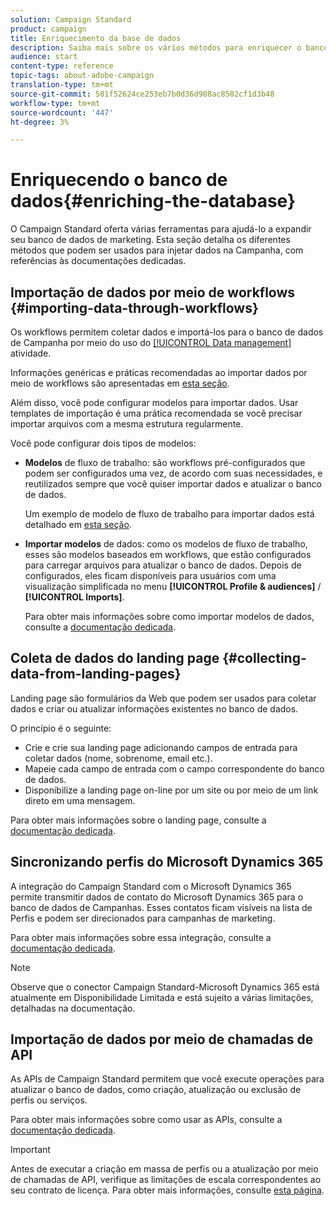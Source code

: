 ```yaml
---
solution: Campaign Standard
product: campaign
title: Enriquecimento da base de dados
description: Saiba mais sobre os vários métodos para enriquecer o banco de dados.
audience: start
content-type: reference
topic-tags: about-adobe-campaign
translation-type: tm+mt
source-git-commit: 501f52624ce253eb7b0d36d908ac8502cf1d3b48
workflow-type: tm+mt
source-wordcount: '447'
ht-degree: 3%

---
```



# Enriquecendo o banco de dados{#enriching-the-database}

O Campaign Standard oferta várias ferramentas para ajudá-lo a expandir seu banco de dados de marketing. Esta seção detalha os diferentes métodos que podem ser usados para injetar dados na Campanha, com referências às documentações dedicadas.

## Importação de dados por meio de workflows {#importing-data-through-workflows}

Os workflows permitem coletar dados e importá-los para o banco de dados de Campanha por meio do uso do [[!UICONTROL Data management]](../../automating/using/about-data-management-activities.md) atividade.

Informações genéricas e práticas recomendadas ao importar dados por meio de workflows são apresentadas em [esta seção](../../automating/using/about-data-import-and-export.md).

Além disso, você pode configurar modelos para importar dados. Usar templates de importação é uma prática recomendada se você precisar importar arquivos com a mesma estrutura regularmente.

Você pode configurar dois tipos de modelos:

* **Modelos** de fluxo de trabalho: são workflows pré-configurados que podem ser configurados uma vez, de acordo com suas necessidades, e reutilizados sempre que você quiser importar dados e atualizar o banco de dados.

   Um exemplo de modelo de fluxo de trabalho para importar dados está detalhado em [esta seção](../../automating/using/creating-import-workflow-templates.md).

* **Importar modelos** de dados: como os modelos de fluxo de trabalho, esses são modelos baseados em workflows, que estão configurados para carregar arquivos para atualizar o banco de dados. Depois de configurados, eles ficam disponíveis para usuários com uma visualização simplificada no menu **[!UICONTROL Profile & audiences]** / **[!UICONTROL Imports]**.

   Para obter mais informações sobre como importar modelos de dados, consulte a [documentação dedicada](../../automating/using/importing-data-with-import-templates.md).

## Coleta de dados do landing page {#collecting-data-from-landing-pages}

Landing page são formulários da Web que podem ser usados para coletar dados e criar ou atualizar informações existentes no banco de dados.

O princípio é o seguinte:

* Crie e crie sua landing page adicionando campos de entrada para coletar dados (nome, sobrenome, email etc.).
* Mapeie cada campo de entrada com o campo correspondente do banco de dados.
* Disponibilize a landing page on-line por um site ou por meio de um link direto em uma mensagem.

Para obter mais informações sobre o landing page, consulte a [documentação dedicada](../../channels/using/getting-started-with-landing-pages.md).

## Sincronizando perfis do Microsoft Dynamics 365

A integração do Campaign Standard com o Microsoft Dynamics 365 permite transmitir dados de contato do Microsoft Dynamics 365 para o banco de dados de Campanhas.
Esses contatos ficam visíveis na lista de Perfis e podem ser direcionados para campanhas de marketing.

Para obter mais informações sobre essa integração, consulte a [documentação dedicada](../../integrating/using/working-with-campaign-standard-and-microsoft-dynamics-365.md).

>[!NOTE]
>
>Observe que o conector Campaign Standard-Microsoft Dynamics 365 está atualmente em Disponibilidade Limitada e está sujeito a várias limitações, detalhadas na documentação.

## Importação de dados por meio de chamadas de API

As APIs de Campaign Standard permitem que você execute operações para atualizar o banco de dados, como criação, atualização ou exclusão de perfis ou serviços.

Para obter mais informações sobre como usar as APIs, consulte a [documentação dedicada](../../api/using/get-started-apis.md).

>[!IMPORTANT]
>
>Antes de executar a criação em massa de perfis ou a atualização por meio de chamadas de API, verifique as limitações de escala correspondentes ao seu contrato de licença. Para obter mais informações, consulte [esta página](https://helpx.adobe.com/legal/product-descriptions/campaign-standard.html#ITInfrastructureResourcesbyActiveProfilesTiers).
